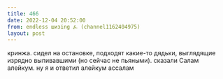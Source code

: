 ```yaml
---
title: 466
date: 2022-12-04 20:52:00
from: endless шизing ⍼ (channel1162404975)
layout: post
---
```


кринжа. сидел на остановке, подходят какие-то дядьки, выглядящие изрядно выпивавшими (но сейчас не пьяными). сказали Салам алейкум. ну я и ответил алейкум ассалам
